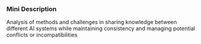 ### Mini Description

Analysis of methods and challenges in sharing knowledge between different AI systems while maintaining consistency and managing potential conflicts or incompatibilities
